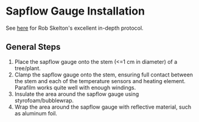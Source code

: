 # Sapflow Gauge Installation

See [here](https://bio-protocol.org/e2121) for Rob Skelton's excellent in-depth protocol.

## General Steps
1. Place the sapflow gauge onto the stem (<=1 cm in diameter) of a tree/plant.
2. Clamp the sapflow gauge onto the stem, ensuring full contact between the stem and each of the temperature sensors and heating element. Parafilm works quite well with enough windings.
3. Insulate the area around the sapflow gauge using styrofoam/bubblewrap.
4. Wrap the area around the sapflow gauge with reflective material, such as aluminum foil.